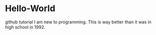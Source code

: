# Hello-World
github tutorial
I am new to programming.
This is way better than it was in high school in 1992.
